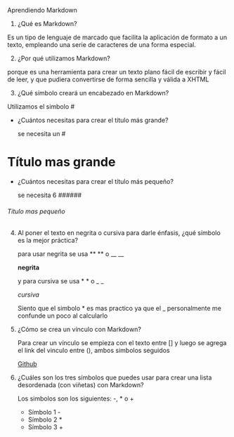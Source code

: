 Aprendiendo Markdown

1. ¿Qué es Markdown?
   
Es un tipo de lenguaje de marcado que facilita la aplicación de formato a un texto, empleando una serie de caracteres de una forma especial.

2. ¿Por qué utilizamos Markdown?
   
porque es una herramienta para crear un texto plano fácil de escribir y fácil de leer, y que pudiera convertirse de forma sencilla y válida a XHTML

3. ¿Qué símbolo creará un encabezado en Markdown?
   
Utilizamos el simbolo #

+ ¿Cuántos necesitas para crear el título más grande?

  se necesita un #
  
# Título mas grande

+ ¿Cuántos necesitas para crear el título más pequeño?

  se necesita 6 ######
  
###### Título mas pequeño

4. Al poner el texto en negrita o cursiva para darle énfasis, ¿qué símbolo es la mejor práctica?

   para usar negrita se usa ** ** o __ __
   
   **negrita**
   
   y para cursiva se usa * * o _ _
   
   *cursiva*

   Siento que el simbolo * es mas practico ya que el _ personalmente me confunde un poco al calcularlo
   
5. ¿Cómo se crea un vínculo con Markdown?

   Para crear un vínculo se empieza con el texto entre [] y luego se agrega el link del vinculo entre (), ambos simbolos seguidos

   [Github](https://github.com)
   
6. ¿Cuáles son los tres símbolos que puedes usar para crear una lista desordenada (con viñetas) con Markdown?

   Los simbolos son los siguientes: -, * o +
   - Símbolo 1 -
   - Símbolo 2 *
   - Símbolo 3 +

